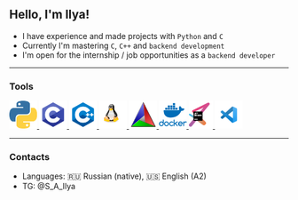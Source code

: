 ## Hello, I'm Ilya!
- I have experience and made projects with `Python` and `C`
- Currently I'm mastering `C`, `C++` and `backend development`
- I'm open for the internship / job opportunities as a `backend developer`
---

### Tools
<a href="https://www.python.org/)">
  <img src="./icons/icon_python.png" alt="Pyhon" height="50">
</a>
<a href="https://www.iso.org/standard/74528.html">
  <img src="./icons/icon_c.png" alt="C" height="50">
</a>
<a href="https://isocpp.org/">
  <img src="./icons/icon_c++.png" alt="C++" height="50"/>
</a>
<a href="https://www.linux.org">
  <img src="./icons/icon_linux.png" alt="Linux" height="50"/>
</a>
<a href="https://cmake.org/">
  <img src="./icons/icon_cmake.png" alt="Cmake" height="50"/>
</a>
<a href="https://www.docker.com/">
  <img src="./icons/icon_docker.png" alt="Docker" height="50"/>
</a>
<a href="https://www.jetbrains.com/">
  <img src="./icons/icon_jetbrains.png" alt="JetBrains" height="50"/>
</a>
<a href="https://code.visualstudio.com/">
  <img src="./icons/icon_visualcode.png" alt="VisualCode" height="50"/>
</a>

---

### Contacts
- Languages: 🇷🇺 Russian (native), 🇺🇸 English (A2)
- TG: @S_A_Ilya
